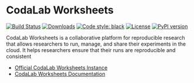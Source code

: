 # CodaLab Worksheets

[![Build Status](https://github.com/codalab/codalab-worksheets/workflows/CI/badge.svg)](https://github.com/codalab/codalab-worksheets/actions)
[![Downloads](https://pepy.tech/badge/codalab)](https://pepy.tech/project/codalab)
[![Code style: black](https://img.shields.io/badge/code%20style-black-000000.svg)](https://github.com/ambv/black)
[![License](https://img.shields.io/badge/License-Apache%202.0-blue.svg)](https://opensource.org/licenses/Apache-2.0)
[![PyPI version](https://badge.fury.io/py/codalab.svg)](https://badge.fury.io/py/codalab)


CodaLab Worksheets is a collaborative platform for reproducible research that allows researchers to run, manage, and share their experiments in the cloud. It helps researchers ensure that their runs are reproducible and consistent

* [Official CodaLab Worksheets Instance](https://worksheets.codalab.org/)
* [CodaLab Worksheets Documentation](https://codalab-worksheets.readthedocs.io/en/latest/)
